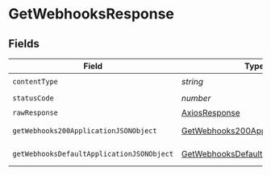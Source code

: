 # GetWebhooksResponse


## Fields

| Field                                                                                             | Type                                                                                              | Required                                                                                          | Description                                                                                       |
| ------------------------------------------------------------------------------------------------- | ------------------------------------------------------------------------------------------------- | ------------------------------------------------------------------------------------------------- | ------------------------------------------------------------------------------------------------- |
| `contentType`                                                                                     | *string*                                                                                          | :heavy_check_mark:                                                                                | N/A                                                                                               |
| `statusCode`                                                                                      | *number*                                                                                          | :heavy_check_mark:                                                                                | N/A                                                                                               |
| `rawResponse`                                                                                     | [AxiosResponse](https://axios-http.com/docs/res_schema)                                           | :heavy_minus_sign:                                                                                | N/A                                                                                               |
| `getWebhooks200ApplicationJSONObject`                                                             | [GetWebhooks200ApplicationJSON](../../models/operations/getwebhooks200applicationjson.md)         | :heavy_minus_sign:                                                                                | A list of webhooks                                                                                |
| `getWebhooksDefaultApplicationJSONObject`                                                         | [GetWebhooksDefaultApplicationJSON](../../models/operations/getwebhooksdefaultapplicationjson.md) | :heavy_minus_sign:                                                                                | Error response.                                                                                   |